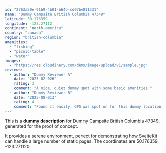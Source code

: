 ```yaml
---
id: "2763a50e-91b9-4b01-b64b-cd07be011331"
name: "Dummy Campsite British Columbia 47349"
latitude: 50.176359
longitude: -123.27112
continent: "north-america"
country: "canada"
region: "british-columbia"
amenities:
  - "fishing"
  - "picnic-table"
  - "water"
images:
  - "https://res.cloudinary.com/demo/image/upload/v1/sample.jpg"
reviews:
  - author: "Dummy Reviewer A"
    date: "2025-02-026"
    rating: 3
    comment: "A nice, quiet dummy spot with some basic amenities."
  - author: "Dummy Reviewer B"
    date: "2025-08-013"
    rating: 4
    comment: "Found it easily. GPS was spot on for this dummy location."
---
```


This is a **dummy description** for Dummy Campsite British Columbia 47349, generated for the proof of concept.

It provides a serene environment, perfect for demonstrating how SvelteKit can handle a large number of static pages. The coordinates are 50.176359, -123.271120.
